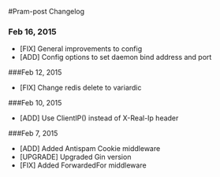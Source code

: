 #Pram-post Changelog

### Feb 16, 2015

- [FIX] General improvements to config
- [ADD] Config options to set daemon bind address and port

###Feb 12, 2015

- [FIX] Change redis delete to variardic

###Feb 10, 2015

- [ADD] Use ClientIP() instead of X-Real-Ip header

###Feb 7, 2015

- [ADD] Added Antispam Cookie middleware
- [UPGRADE] Upgraded Gin version
- [FIX] Added ForwardedFor middleware
